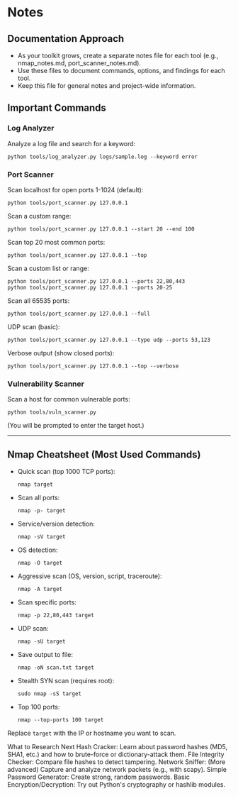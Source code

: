 # Notes

## Documentation Approach
- As your toolkit grows, create a separate notes file for each tool (e.g., nmap_notes.md, port_scanner_notes.md).
- Use these files to document commands, options, and findings for each tool.
- Keep this file for general notes and project-wide information.

## Important Commands

### Log Analyzer
Analyze a log file and search for a keyword:
```
python tools/log_analyzer.py logs/sample.log --keyword error
```

### Port Scanner
Scan localhost for open ports 1-1024 (default):
```
python tools/port_scanner.py 127.0.0.1
```
Scan a custom range:
```
python tools/port_scanner.py 127.0.0.1 --start 20 --end 100
```
Scan top 20 most common ports:
```
python tools/port_scanner.py 127.0.0.1 --top
```
Scan a custom list or range:
```
python tools/port_scanner.py 127.0.0.1 --ports 22,80,443
python tools/port_scanner.py 127.0.0.1 --ports 20-25
```
Scan all 65535 ports:
```
python tools/port_scanner.py 127.0.0.1 --full
```
UDP scan (basic):
```
python tools/port_scanner.py 127.0.0.1 --type udp --ports 53,123
```
Verbose output (show closed ports):
```
python tools/port_scanner.py 127.0.0.1 --top --verbose
```

### Vulnerability Scanner
Scan a host for common vulnerable ports:
```
python tools/vuln_scanner.py
```
(You will be prompted to enter the target host.)

---

## Nmap Cheatsheet (Most Used Commands)

- Quick scan (top 1000 TCP ports):
  ```
  nmap target
  ```
- Scan all ports:
  ```
  nmap -p- target
  ```
- Service/version detection:
  ```
  nmap -sV target
  ```
- OS detection:
  ```
  nmap -O target
  ```
- Aggressive scan (OS, version, script, traceroute):
  ```
  nmap -A target
  ```
- Scan specific ports:
  ```
  nmap -p 22,80,443 target
  ```
- UDP scan:
  ```
  nmap -sU target
  ```
- Save output to file:
  ```
  nmap -oN scan.txt target
  ```
- Stealth SYN scan (requires root):
  ```
  sudo nmap -sS target
  ```
- Top 100 ports:
  ```
  nmap --top-ports 100 target
  ```

Replace `target` with the IP or hostname you want to scan.

 What to Research Next
Hash Cracker: Learn about password hashes (MD5, SHA1, etc.) and how to brute-force or dictionary-attack them.
File Integrity Checker: Compare file hashes to detect tampering.
Network Sniffer: (More advanced) Capture and analyze network packets (e.g., with scapy).
Simple Password Generator: Create strong, random passwords.
Basic Encryption/Decryption: Try out Python's cryptography or hashlib modules.